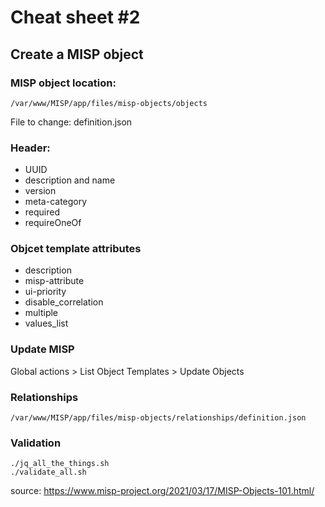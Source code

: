 # Cheat sheet #2

## Create a MISP object

### MISP object location: 

```
/var/www/MISP/app/files/misp-objects/objects
```

File to change: definition.json 

### Header:
- UUID
- description and name
- version
- meta-category
- required
- requireOneOf

### Objcet template attributes
- description
- misp-attribute
- ui-priority
- disable_correlation
- multiple
- values_list


### Update MISP
Global actions > List Object Templates > Update Objects

### Relationships

```
/var/www/MISP/app/files/misp-objects/relationships/definition.json
```

### Validation

```
./jq_all_the_things.sh
./validate_all.sh
```

source: 
https://www.misp-project.org/2021/03/17/MISP-Objects-101.html/
